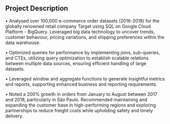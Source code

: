 ## Project Description
• Analysed over 100,000 e-commerce order datasets (2016-2018) for the globally renowned retail company Target using SQL on Google Cloud Platform - BigQuery. Leveraged big data technology to uncover trends, customer behaviour, pricing variations, and shipping preferences within the data warehouse.

• Optimized queries for performance by implementing joins, sub-queries, and CTEs, utilizing query optimization to establish scalable relations between multiple data sources, ensuring efficient handling of large datasets.

• Leveraged window and aggregate functions to generate insightful metrics and reports, supporting enhanced business and reporting requirements.

• Noted a 200% growth in orders from January to August between 2017 and 2018, particularly in São Paulo. Recommended maintaining and expanding the customer base in high-performing regions and exploring partnerships to reduce freight costs while upholding safety and timely delivery.
